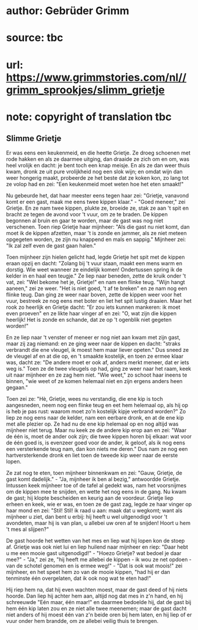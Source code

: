 # author: Gebrüder Grimm
# source: tbc
# url: https://www.grimmstories.com/nl//grimm_sprookjes/slimm_grietje
# note: copyright of translation tbc

## Slimme Grietje 

Er was eens een keukenmeid, en die heette Grietje. Ze droeg schoenen met
rode hakken en als ze daarmee uitging, dan draaide ze zich om en om, was
heel vrolijk en dacht: je bent toch een knap meisje. En als ze dan weer
thuis kwam, dronk ze uit pure vrolijkheid nog een slok wijn; en omdat
wijn dan weer hongerig maakt, probeerde ze het beste dat ze koken kon,
zo lang tot ze volop had en zei: "Een keukenmeid moet weten hoe het
eten smaakt!"

Nu gebeurde het, dat haar meester eens tegen haar zei: "Grietje,
vanavond komt er een gast, maak me eens twee kippen klaar." - "Goed
meneer," zei Grietje. En ze nam twee kippen, plukte ze, broeide ze,
stak ze aan 't spit en bracht ze tegen de avond voor 't vuur, om ze te
braden. De kippen begonnen al bruin en gaar te worden, maar de gast was
nog niet verschenen. Toen riep Grietje haar mijnheer: "Als die gast nu
niet komt, dan moet ik de kippen afzetten, maar 't is zonde en jammer,
als ze niet meteen opgegeten worden, ze zijn nu knappend en mals en
sappig." Mijnheer zei: "Ik zal zelf even de gast gaan halen."

Toen mijnheer zijn hielen gelicht had, legde Grietje het spit met de
kippen eraan opzij en dacht: "Zolang bij 't vuur staan, maakt een mens
warm en dorstig. Wie weet wanneer ze eindelijk komen! Ondertussen spring
ik de kelder in en haal een teugje." Ze liep naar beneden, zette de
kruik onder 't vat, zei: "Wel bekome het je, Grietje!" en nam een
flinke teug. "Wijn hangt aaneen," zei ze weer. "Het is niet goed, 't
af te breken" en ze nam nog een flinke teug. Dan ging ze weer naar
boven, zette de kippen weer voor het vuur, bestreek ze nog eens met
boter en liet het spit lustig draaien. Maar het rook zo heerlijk en
Grietje dacht: "Er zou iets kunnen mankeren: ik moet even proeven" en
ze likte haar vinger af en zei: "O, wat zijn die kippen heerlijk! Het
is zonde en schande, dat ze op 't ogenblik niet gegeten worden!"

En ze liep naar 't venster of meneer er nog niet aan kwam met zijn
gast, maar zij zag niemand: en ze ging weer naar de kippen en dacht:
"straks verbrandt die ene vleugel, ik moest hem maar liever opeten."
Dus sneed ze de vleugel af en at die op, en 't smaakte kostelijk, en
toen ze ermee klaar was, dacht ze: "De andere moet er ook af, anders
merkt meneer, dat er iets weg is." Toen ze de twee vleugels op had,
ging ze weer naar het raam, keek uit naar mijnheer en ze zag hem niet.
"Wie weet," zo schoot haar ineens te binnen, "wie weet of ze komen
helemaal niet en zijn ergens anders heen gegaan."

Toen zei ze: "Hè, Grietje, wees nu verstandig, die ene kip is toch
aangesneden, neem nog een flinke teug en eet hem helemaal op, als hij op
is heb je pas rust: waarom moet zo'n kostelijk kipje verbrand worden?"
Zo liep ze nog eens naar de kelder, nam een eerbare dronk, en at de ene
kip met alle plezier op. Ze had nu de ene kip helemaal op en nog altijd
was mijnheer niet terug. Maar nu keek ze de andere kip erop aan en zei:
"Waar de één is, moet de ander ook zijn; die twee kippen horen bij
elkaar: wat voor de één goed is, is evenzeer goed voor de ander, ik
geloof, als ik nog eens een versterkende teug nam, dan kon niets me
deren." Dus nam ze nog een hartversterkende dronk en liet toen de
tweede kip weer naar de eerste lopen.

Ze zat nog te eten, toen mijnheer binnenkwam en zei: "Gauw, Grietje, de
gast komt dadelijk." - "Ja, mijnheer ik ben al bezig," antwoordde
Grietje. Intussen keek mijnheer toe of de tafel al gedekt was, nam het
voorsnijmes om de kippen mee te snijden, en wette het nog eens in de
gang. Nu kwam de gast; hij klopte bescheiden en keurig aan de voordeur.
Grietje liep erheen en keek, wie er was, en toen ze de gast zag, legde
ze haar vinger op haar mond en zei: "Stil! Stil! ik raad u aan: maak
dat u wegkomt; want als mijnheer u ziet, dan bent u erbij: hij heeft u
wel uitgenodigd voor 't avondeten, maar hij is van plan, u allebei uw
oren af te snijden! Hoort u hem 't mes al slijpen?"

De gast hoorde het wetten van het mes en liep wat hij lopen kon de stoep
af. Grietje was ook niet lui en liep huilend naar mijnheer en riep:
"Daar hebt u me een mooie gast uitgenodigd!" - "Hoezo Grietje? wat
bedoel je daar mee?" - "Ja," zei ze, "hij heeft me allebei de
kippen - ik wou ze net opdoen - van de schotel genomen en is ermee
weg!" - "Dat is ook wat moois!" zei mijnheer, en het speet hem zo van
de mooie kippen, "had hij er dan tenminste één overgelaten, dat ik ook
nog wat te eten had!"

Hij riep hem na, dat hij even wachten moest, maar de gast deed of hij
niets hoorde. Dan liep hij achter hem aan, altijd nog dat mes in z'n
hand, en hij schreeuwde "Eén maar, één maar!" en daarmee bedoelde hij,
dat de gast bij hem één kip laten zou en ze niet alle twee meenemen;
maar de gast dacht niet anders of hij moest één van z'n beide oren bij
hem laten, en hij liep of er vuur onder hem brandde, om ze allebei
veilig thuis te brengen.
